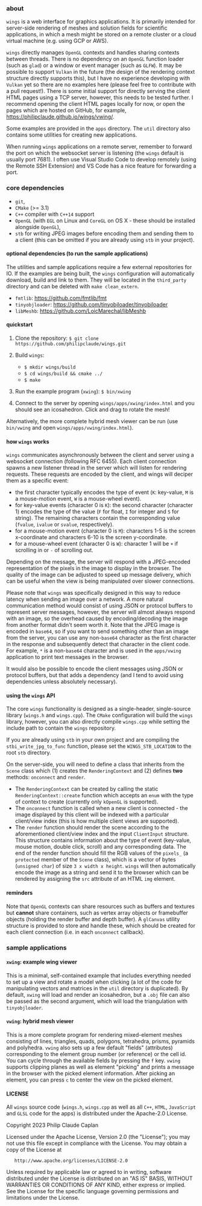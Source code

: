 ### **about**

`wings` is a web interface for graphics applications. It is primarily intended for server-side rendering of meshes and solution fields for scientific applications, in which a mesh might be stored on a remote cluster or a cloud virtual machine (e.g. using GCP or AWS).

`wings` directly manages `OpenGL` contexts and handles sharing contexts between threads. There is no dependency on an `OpenGL` function loader (such as `glad`) or a window or event manager (such as `GLFW`). It may be possible to support `Vulkan` in the future (the design of the rendering context structure directly supports this), but I have no experience developing with `Vulkan` yet so there are no examples here (please feel free to contribute with a pull request!). There is some initial support for directly serving the client HTML pages using a TCP server, however, this needs to be tested further. I recommend opening the client HTML pages locally for now, or open the pages which are hosted on GitHub, for example, https://philipclaude.github.io/wings/vwing/.

Some examples are provided in the `apps` directory. The `util` directory also contains some utilities for creating new applications.

When running `wings` applications on a remote server, remember to forward the port on which the websocket server is listening (the `wings` default is usually port 7681). I often use Visual Studio Code to develop remotely (using the Remote SSH Extension) and VS Code has a nice feature for forwarding a port.

### **core dependencies**

- `git`,
- `CMake` (>= 3.1)
- `C++` compiler with `C++14` support
- `OpenGL` (with `EGL` on Linux and `CoreGL` on OS X - these should be installed alongside `OpenGL`),
- `stb` for writing JPEG images before encoding them and sending them to a client (this can be omitted if you are already using `stb` in your project).

#### **optional dependencies (to run the sample applications)**

The utilities and sample applications require a few external repositories for IO. If the examples are being built, the `wings` configuration will automatically download, build and link to them. They will be located in the `third_party` directory and can be deleted with `make clean_extern`.

- `fmtlib`: https://github.com/fmtlib/fmt
- `tinyobjloader`: https://github.com/tinyobjloader/tinyobjloader
- `libMeshb`: https://github.com/LoicMarechal/libMeshb

#### **quickstart**

1. Clone the repository:
   `$ git clone https://github.com/philipclaude/wings.git`

2. Build `wings`:

   - `$ mkdir wings/build`
   - `$ cd wings/build && cmake ../`
   - `$ make`

3. Run the example program (`xwing`):
   `$ bin/xwing`

4. Connect to the server by opening `wings/apps/xwing/index.html` and you should see an icosahedron. Click and drag to rotate the mesh!

Alternatively, the more complete hybrid mesh viewer can be run (use `bin/vwing` and open `wings/apps/vwing/index.html`).

#### **how `wings` works**

`wings` communicates asynchronously between the client and server using a websocket connection (following RFC 6455). Each client connection spawns a new listener thread in the server which will listen for rendering requests. These requests are encoded by the client, and wings will deciper them as a specific event:

- the first character typically encodes the type of event (`K`: key-value, `M` is a mouse-motion event, `W` is a mouse-wheel event).
- for key-value events (character 0 is `K`): the second character (character 1) encodes the type of the value (`F` for float, `I` for integer and `S` for string). The remaining characters contain the corresponding value (`fvalue`, `ivalue` or `svalue`, respectively).
- for a mouse-motion event (character 0 is `M`): characters 1-5 is the screen x-coordinate and characters 6-10 is the screen y-coordinate.
- for a mouse-wheel event (character 0 is `W`): character 1 will be `+` if scrolling in or `-` of scrolling out.

Depending on the message, the server will respond with a JPEG-encoded representation of the pixels in the image to display in the browser. The quality of the image can be adjusted to speed up message delivery, which can be useful when the view is being manipulated over slower connections.

Please note that `wings` was specifically designed in this way to reduce latency when sending an image over a network. A more natural communication method would consist of using JSON or protocol buffers to represent server messages, however, the server will almost always respond with an image, so the overhead caused by encoding/decoding the image from another format didn't seem worth it. Note that the JPEG image is encoded in `base64`, so if you want to send something other than an image from the server, you can use any non-`base64` character as the first character in the response and subsequently detect that character in the client code. For example, `*` is a non-`base64` character and is used in the `apps/vwing` application to print text messages in the browser.

It would also be possible to encode the client messages using JSON or protocol buffers, but that adds a dependency (and I tend to avoid using dependencies unless absolutely necessary).

#### **using the `wings` API**

The core `wings` functionality is designed as a single-header, single-source library (`wings.h` and `wings.cpp`). The `CMake` configuration will build the `wings` library, however, you can also directly compile `wings.cpp` while setting the include path to contain the `wings` repository.

If you are already using `stb` in your own project and are compiling the `stbi_write_jpg_to_func` function, please set the `WINGS_STB_LOCATION` to the root `stb` directory.

On the server-side, you will need to define a class that inherits from the `Scene` class which (1) creates the `RenderingContext` and (2) defines **two** methods: `onconnect` and `render`.

- The `RenderingContext` can be created by calling the static `RenderingContext::create` function which accepts an `enum` with the type of context to create (currently only `kOpenGL` is supported).
- The `onconnect` function is called when a new client is connected - the image displayed by this client will be indexed with a particular client/view index (this is how multiple client views are supported).
- The `render` function should render the scene according to the aforementioned client/view index and the input `ClientInput` structure. This structure contains information about the type of event (key-value, mouse motion, double click, scroll) and any corresponding data. The end of the render function should fill the RGB values of the `pixels_` (a `protected` member of the `Scene` class), which is a vector of bytes (`unsigned char`) of size `3 x width x height`. `wings` will then automatically encode the image as a string and send it to the browser which can be rendered by assigning the `src` attribute of an HTML `img` element.

#### **reminders**

Note that `OpenGL` contexts can share resources such as buffers and textures but **cannot** share containers, such as vertex array objects or framebuffer objects (holding the render buffer and depth buffer). A `glCanvas` utility structure is provided to store and handle these, which should be created for each client connection (i.e. in each `onconnect` callback).

### **sample applications**

#### **`xwing`**: example wing viewer

This is a minimal, self-contained example that includes everything needed to set up a view and rotate a model when clicking (a lot of the code for manipulating vectors and matrices in the `util` directory is duplicated). By default, `xwing` will load and render an icosahedron, but a `.obj` file can also be passed as the second argument, which will load the triangulation with `tinyobjloader`.

#### **`vwing`**: hybrid mesh viewer

This is a more complete program for rendering mixed-element meshes consisting of lines, triangles, quads, polygons, tetrahedra, prisms, pyramids and polyhedra. `vwing` also sets up a few default "fields" (attributes) corresponding to the element group number (or reference) or the cell id. You can cycle through the available fields by pressing the `f` key. `vwing` supports clipping planes as well as element "picking" and prints a message in the browser with the picked element information. After picking an element, you can press `c` to center the view on the picked element.

#### **LICENSE**

All `wings` source code (`wings.h`, `wings.cpp` as well as all `C++`, `HTML`, `JavaScript` and `GLSL` code for the apps) is distributed under the Apache-2.0 License.

Copyright 2023 Philip Claude Caplan

Licensed under the Apache License, Version 2.0 (the "License");
you may not use this file except in compliance with the License.
You may obtain a copy of the License at

       http://www.apache.org/licenses/LICENSE-2.0

Unless required by applicable law or agreed to in writing, software
distributed under the License is distributed on an "AS IS" BASIS,
WITHOUT WARRANTIES OR CONDITIONS OF ANY KIND, either express or implied.
See the License for the specific language governing permissions and
limitations under the License.
